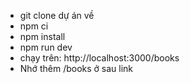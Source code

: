 - git clone dự án về
- npm ci
- npm install
- npm run dev
- chạy trên: http://localhost:3000/books
- Nhớ thêm /books ở sau link
